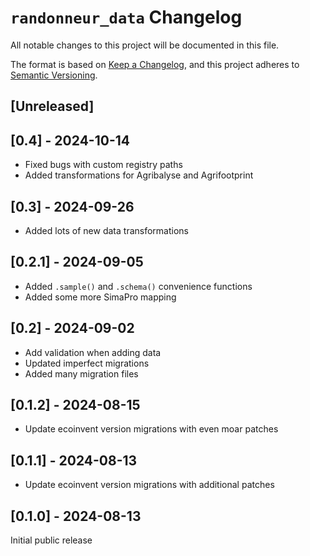 # `randonneur_data` Changelog

All notable changes to this project will be documented in this file.

The format is based on [Keep a Changelog](https://keepachangelog.com/en/1.0.0/),
and this project adheres to [Semantic Versioning](https://semver.org/spec/v2.0.0.html).

## [Unreleased]

## [0.4] - 2024-10-14

* Fixed bugs with custom registry paths
* Added transformations for Agribalyse and Agrifootprint

## [0.3] - 2024-09-26

* Added lots of new data transformations

## [0.2.1] - 2024-09-05

* Added `.sample()` and `.schema()` convenience functions
* Added some more SimaPro mapping

## [0.2] - 2024-09-02

* Add validation when adding data
* Updated imperfect migrations
* Added many migration files

## [0.1.2] - 2024-08-15

* Update ecoinvent version migrations with even moar patches

## [0.1.1] - 2024-08-13

* Update ecoinvent version migrations with additional patches

## [0.1.0] - 2024-08-13

Initial public release
